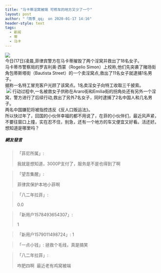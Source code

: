 ```yaml
---
title: "马卡蒂淫窝被端 可修车的地方又少了一个"
layout: post
author: "「雨季_qq」 on 2020-01-17 14:16"
header-style: text
tags:
  - 新闻
  - 蒂
  - 马卡
---
```


<img src="http://images.feileyuan.com/images/ueditor/2020011714160000032556.jpg"><br>
今日(17日)凌晨,菲律宾警方在马卡蒂摧毁了两个淫窝并救出了18名女子。
<br>
马卡蒂市警察局的罗吉利奥·西蒙（Rogelio Simon）上校称,他们先突袭了赌场街角包蒂斯塔街（Bautista Street）的一个卖淫窝点,救出了11名女子就逮捕1名男子。
<br>
据称一名特工冒充客户光顾了该窝点。1名卖淫女子向特工收取三千披索。
<br>
&nbsp;<img src="http://images.feileyuan.com/images/ueditor/2020011714160000201559.jpg">
行动过程中,一名被救女子供称在Araro街和Emilia街的拐角处还有另外一个淫窝，警方进行了后续行动,救出了另外7名女子，同时逮捕了2名中国人和几名男子。
<br>
两名中国嫌犯将被指控违反《反人口贩运法》。
<br>
所以快过年了，回国的小伙伴幸福的都不用说了，在菲的小伙伴们，最近风声紧，不要往窗口上撞，实在忍不住，别急，还有一个地方的车又便宜又好看。活还好。
想知道是哪里吗？
<br>

##### 網友發言 
> 「菲尼所属」:
> <p>我就是想知道，3000P支付了，服务是不是也得到了啊</p>

> 「望吾集醒」:
> <p>菲律宾保护本地小菲啊</p>

> 「八二年拉菲」:
> <p>0.0</p>

> 「新用户1578493654307」:
> <p>1</p>


> 「新用户1579011498724」:
> 1

> 「一点小钱」:
> 拯救个毛线，真是搞笑

> 「八二年拉菲」:
> <p>咋肥四啊&nbsp; 最近老有鸡窝被端</p>


